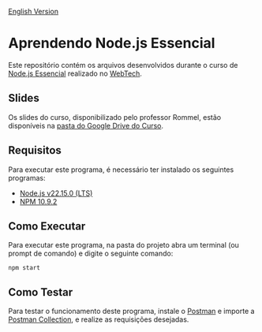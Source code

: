 [English Version](README.EN.md)

# Aprendendo Node.js Essencial

Este repositório contém os arquivos desenvolvidos durante o curso de [Node.js Essencial](https://www.sympla.com.br/evento/node-js-essencial-back-end-moderno-com-banco-de-dados/2938638) realizado no [WebTech](https://webtech.network/).

## Slides

Os slides do curso, disponibilizado pelo professor Rommel, estão disponíveis na [pasta do Google Drive do Curso](https://drive.google.com/drive/u/0/folders/1MyDMFX0el4qVbbuOoyHsji0yAKGbBO_s).

## Requisitos

Para executar este programa, é necessário ter instalado os seguintes programas:

- [Node.js v22.15.0 (LTS)](https://nodejs.org/pt/download)
- [NPM 10.9.2](https://docs.npmjs.com/cli/v10/configuring-npm/install)

## Como Executar

Para executar este programa, na pasta do projeto abra um terminal (ou prompt de comando) e digite o seguinte comando:

```
npm start
```

## Como Testar

Para testar o funcionamento deste programa, instale o [Postman](https://www.postman.com) e importe a [Postman Collection](postman_collection.json), e realize as requisições desejadas.